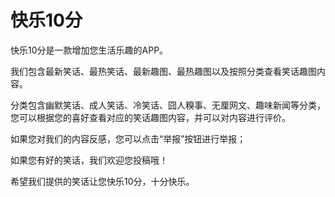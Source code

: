 # 快乐10分

快乐10分是一款增加您生活乐趣的APP。

我们包含最新笑话、最热笑话、最新趣图、最热趣图以及按照分类查看笑话趣图内容。

分类包含幽默笑话、成人笑话、冷笑话、囧人糗事、无厘网文、趣味新闻等分类，您可以根据您的喜好查看对应的笑话趣图内容，并可以对内容进行评价。

如果您对我们的内容反感，您可以点击“举报”按钮进行举报；

如果您有好的笑话，我们欢迎您投稿哦！

希望我们提供的笑话让您快乐10分，十分快乐。
